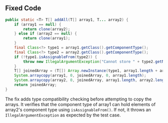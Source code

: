 ## Fixed Code
```java
public static <T> T[] addAll(T[] array1, T... array2) {
    if (array1 == null) {
        return clone(array2);
    } else if (array2 == null) {
        return clone(array1);
    }
    final Class<?> type1 = array1.getClass().getComponentType();
    final Class<?> type2 = array2.getClass().getComponentType();
    if (!type1.isAssignableFrom(type2)) {
        throw new IllegalArgumentException("Cannot store " + type2.getName() + " in " + type1.getName() + " array");
    }
    T[] joinedArray = (T[]) Array.newInstance(type1, array1.length + array2.length);
    System.arraycopy(array1, 0, joinedArray, 0, array1.length);
    System.arraycopy(array2, 0, joinedArray, array1.length, array2.length);
    return joinedArray;
}
```

The fix adds type compatibility checking before attempting to copy the arrays. It verifies that the component type of array1 can hold elements of array2's component type using `isAssignableFrom()`. If not, it throws an `IllegalArgumentException` as expected by the test case.